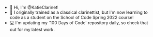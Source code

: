 - 👋 Hi, I’m @KatieClarinet!
- 🎼 I originally trained as a classical clarinettist, but I'm now learning to code as a student on the School of Code Spring 2022 course!
- 💻 I'm updating my '100 Days of Code' repository daily, so check that out for my latest work.
<!---
KatieClarinet/KatieClarinet is a ✨ special ✨ repository because its `README.md` (this file) appears on your GitHub profile.
You can click the Preview link to take a look at your changes.
--->
